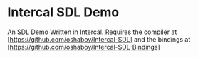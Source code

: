 # Intercal SDL Demo
 An SDL Demo Written in Intercal.
 Requires the compiler at [https://github.com/oshaboy/Intercal-SDL] and the bindings at [https://github.com/oshaboy/Intercal-SDL-Bindings]
